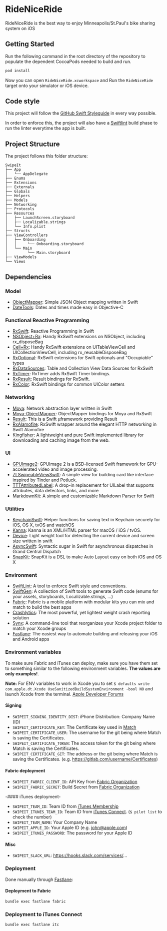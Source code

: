 # RideNiceRide
RideNiceRide is the best way to enjoy Minneapolis/St.Paul's bike sharing system on iOS



## Getting Started

Run the following command in the root directory of the repository to populate the dependent CocoaPods needed to build and run.
```bash
pod install
```
Now you can open `RideNiceRide.xcworkspace` and Run the `RideNiceRide` target onto your simulator or iOS device.

## Code style

This project will follow the [GitHub Swift Styleguide](https://github.com/github/swift-style-guide) in every way possible.

In order to enforce this, the project will also have a [Swiftlint](https://github.com/realm/SwiftLint) build phase to run the linter everytime the app is built.


## Project Structure

The project follows this folder structure:

```
SwipeIt
├── App
│   └── AppDelegate
├── Enums
├── Extensions
├── Externals
├── Globals
├── Helpers
├── Models
├── Networking
├── Protocols
├── Resources
│   ├── LaunchScreen.storyboard
│   ├── Localizable.strings
│   └── Info.plist
├── Structs
├── ViewControllers
│   ├── Onboarding
│   │     └── Onboarding.storyboard
│   └── Main
│         └── Main.storyboard
├── ViewModels
└── Views
```


## Dependencies

### Model

- [ObjectMapper](https://github.com/Hearst-DD/ObjectMapper): Simple JSON Object mapping written in Swift
- [DateTools](https://github.com/MatthewYork/DateTools): Dates and times made easy in Objective-C

### Functional Reactive Programming

- [RxSwift](https://github.com/ReactiveX/RxSwift): Reactive Programming in Swift
- [NSObject+Rx](https://github.com/RxSwiftCommunity/NSObject-Rx): Handy RxSwift extensions on NSObject, including rx_disposeBag
- [Cell+Rx](https://github.com/ivanbruel/Cell-Rx): Handy RxSwift extensions on UITableViewCell and UICollectionViewCell, including rx_reusableDisposeBag
- [RxOptional](https://github.com/RxSwiftCommunity/RxOptional): RxSwift extensions for Swift optionals and "Occupiable" types
- [RxDataSources](https://github.com/RxSwiftCommunity/RxDataSources): Table and Collection View Data Sources for RxSwift
- [RxTimer](https://github.com/ivanbruel/RxTimer): RxTimer adds RxSwift Timer bindings.
- [RxResult](https://github.com/ivanbruel/RxResult): Result bindings for RxSwift.
- [RxColor](https://github.com/ivanbruel/RxColor): RxSwift bindings for common UIColor setters

### Networking

- [Moya](https://github.com/Moya/Moya): Network abstraction layer written in Swift
- [Moya-ObjectMapper](https://github.com/ivanbruel/Moya-ObjectMapper): ObjectMapper bindings for Moya and RxSwift
- [Result](https://github.com/antitypical/Result): This is a Swift µframework providing Result
- [RxAlamofire](https://github.com/RxSwiftCommunity/RxAlamofire): RxSwift wrapper around the elegant HTTP networking in Swift Alamofire
- [Kingfisher](https://github.com/onevcat/Kingfisher): A lightweight and pure Swift implemented library for downloading and caching image from the web.

### UI

- [GPUImage2](https://github.com/BradLarson/GPUImage2): GPUImage 2 is a BSD-licensed Swift framework for GPU-accelerated video and image processing.
- [ZLSwipeableViewSwift](https://github.com/zhxnlai/ZLSwipeableViewSwift): A simple view for building card like interface inspired by Tinder and Potluck.
- [TTTAttributedLabel](https://github.com/TTTAttributedLabel/TTTAttributedLabel): A drop-in replacement for UILabel that supports attributes, data detectors, links, and more
- [MarkdownKit](https://github.com/ivanbruel/MarkdownKit): A simple and customizable Markdown Parser for Swift

### Utilities

- [KeychainSwift](https://github.com/marketplacer/keychain-swift): Helper functions for saving text in Keychain securely for iOS, OS X, tvOS and watchOS
- [Kanna](https://github.com/tid-kijyun/Kanna): Kanna is an XML/HTML parser for macOS / iOS / tvOS.
- [Device](https://github.com/Ekhoo/Device): Light weight tool for detecting the current device and screen size written in swift
- [AsyncSwift](https://github.com/duemunk/Async): Syntactic sugar in Swift for asynchronous dispatches in Grand Central Dispatch
- [SnapKit](https://github.com/SnapKit/SnapKit): SnapKit is a DSL to make Auto Layout easy on both iOS and OS X

### Environment

- [SwiftLint](https://github.com/realm/SwiftLint): A tool to enforce Swift style and conventions.
- [SwiftGen](https://github.com/AliSoftware/SwiftGen): A collection of Swift tools to generate Swift code (enums for your assets, storyboards, Localizable.strings, …)
- [Fabric](https://docs.fabric.io/apple/fabric/overview.html): Fabric is a mobile platform with modular kits you can mix and match to build the best apps
- [Crashlytics](https://fabric.io/kits/ios/crashlytics/install): The most powerful, yet lightest weight crash reporting solution
- [Synx](https://github.com/venmo/synx): A command-line tool that reorganizes your Xcode project folder to match your Xcode groups
- [Fastlane](https://github.com/fastlane/fastlane): The easiest way to automate building and releasing your iOS and Android apps

### Environment variables

To make sure Fabric and iTunes can deploy, make sure you have them set to something similar to the following environment variables. **The values are only examples!**.

**Note:** For ENV variables to work in Xcode you to set `$ defaults write com.apple.dt.Xcode UseSanitizedBuildSystemEnvironment -bool NO` and launch Xcode from the terminal. [Apple Developer Forums](https://forums.developer.apple.com/thread/8451)

#### Signing

- `SWIPEIT_SIGNING_IDENTITY_DIST`: iPhone Distribution: Company Name (ID)
- `SWIPEIT_CERTIFICATE_KEY`: The Certificate key used in [Match](https://github.com/fastlane/fastlane/tree/master/match)
- `SWIPEIT_CERTIFICATE_USER`: The username for the git being where Match is saving the Certificates.
- `SWIPEIT_CERTIFICATE_TOKEN`: The access token for the git being where Match is saving the Certificates.
- `SWIPEIT_CERTIFICATE_GIT`: The address or the git being where Match is saving the Certificates. (e.g. https://gitlab.com/username/Certificates)

#### Fabric deployment

- `SWIPEIT_FABRIC_CLIENT_ID`: API Key from [Fabric Organization](https://www.fabric.io/settings/organizations)
- `SWIPEIT_FABRIC_SECRET`: Build Secret from [Fabric Organization](https://www.fabric.io/settings/organizations)

-#### iTunes deployment-

- `SWIPEIT_TEAM_ID`: Team ID from [iTunes Membership](https://developer.apple.com/account/#/membership)
- `SWIPEIT_ITUNES_TEAM_ID`: Team ID from [iTunes Connect](https://itunesconnect.apple.com/). (`$ pilot list` to check the number)
- `SWIPEIT_TEAM_NAME`: Your Company Name
- `SWIPEIT_APPLE_ID`: Your Apple ID (e.g. john@apple.com)
- `SWIPEIT_ITUNES_PASSWORD`: The password for your Apple ID

#### Misc

- `SWIPEIT_SLACK_URL`: https://hooks.slack.com/services/...

### Deployment

Done manually through [Fastlane](https://github.com/JeffESchmitz/RideNiceRide/blob/master/fastlane/README.md):

#### Deployment to Fabric

```bash
bundle exec fastlane fabric
```

### Deployment to iTunes Connect

```bash
bundle exec fastlane itc
```
